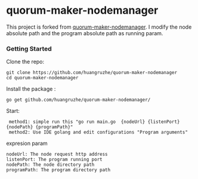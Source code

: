 # quorum-maker-nodemanager

This project is forked from [quorum-maker-nodemanager](https://github.com/synechron-finlabs/quorum-maker-nodemanager "quorum-maker-nodemanager"). I modify the node absolute path and the program absolute path as running param.

### Getting Started

Clone the repo:
<pre><code>git clone https://github.com/huangruzhe/quorum-maker-nodemanager
cd quorum-maker-nodemanager</code></pre>

Install the package :
<pre><code>go get github.com/huangruzhe/quorum-maker-nodemanager/</code></pre>


Start:
<pre><code> method1: simple run this "go run main.go  {nodeUrl} {listenPort} {nodePath} {programPath}"
 method2: Use IDE golang and edit configurations "Program arguments"</code></pre>

 expresion param
 <pre><code>nodeUrl: The node request http address
listenPort: The program running port
nodePath: The node directory path
programPath: The program directory path</code></pre>
